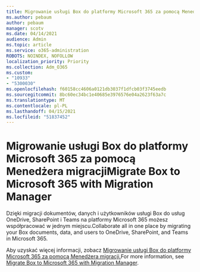 ```yaml
---
title: Migrowanie usługi Box do platformy Microsoft 365 za pomocą Menedżera migracji
ms.author: pebaum
author: pebaum
manager: scotv
ms.date: 04/14/2021
audience: Admin
ms.topic: article
ms.service: o365-administration
ROBOTS: NOINDEX, NOFOLLOW
localization_priority: Priority
ms.collection: Adm_O365
ms.custom:
- "10933"
- "5300030"
ms.openlocfilehash: f60158cc4606a0121db3037f1dfcb03f3745eedb
ms.sourcegitcommit: 8bc60ec34bc1e40685e3976576e04a2623f63a7c
ms.translationtype: MT
ms.contentlocale: pl-PL
ms.lasthandoff: 04/15/2021
ms.locfileid: "51837452"
---
```

# <a name="migrate-box-to-microsoft-365-with-migration-manager"></a><span data-ttu-id="021e2-102">Migrowanie usługi Box do platformy Microsoft 365 za pomocą Menedżera migracji</span><span class="sxs-lookup"><span data-stu-id="021e2-102">Migrate Box to Microsoft 365 with Migration Manager</span></span>

<span data-ttu-id="021e2-103">Dzięki migracji dokumentów, danych i użytkowników usługi Box do usług OneDrive, SharePoint i Teams na platformy Microsoft 365 możesz współpracować w jednym miejscu.</span><span class="sxs-lookup"><span data-stu-id="021e2-103">Collaborate all in one place by migrating your Box documents, data, and users to OneDrive, SharePoint, and Teams in Microsoft 365.</span></span>

<span data-ttu-id="021e2-104">Aby uzyskać więcej informacji, zobacz [Migrowanie usługi Box do platformy Microsoft 365 za pomocą Menedżera migracji.](https://docs.microsoft.com/sharepointmigration/mm-box-overview)</span><span class="sxs-lookup"><span data-stu-id="021e2-104">For more information, see [Migrate Box to Microsoft 365 with Migration Manager](https://docs.microsoft.com/sharepointmigration/mm-box-overview).</span></span>